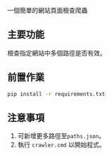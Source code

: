 一個簡單的網站頁面檢查爬蟲

## 主要功能

檢查指定網站中多個路徑是否有效。

## 前置作業
```bash
pip install -r requirements.txt 
```

## 注意事項
1. 可新增更多路徑至`paths.json`。
2. 執行 `crawler.cmd` 以開始程式。

